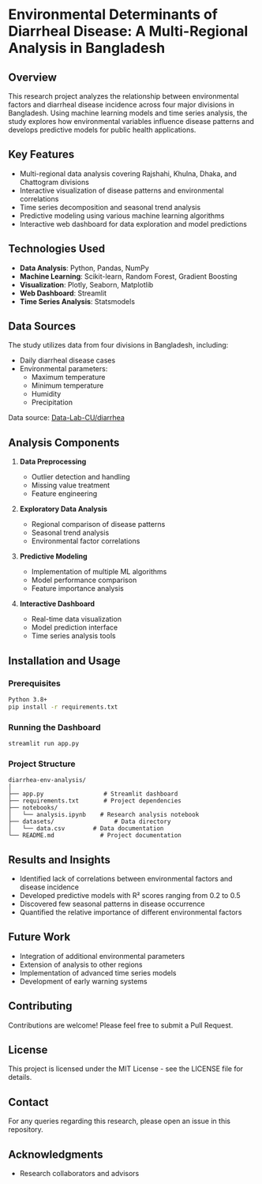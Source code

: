 # Environmental Determinants of Diarrheal Disease: A Multi-Regional Analysis in Bangladesh

## Overview
This research project analyzes the relationship between environmental factors and diarrheal disease incidence across four major divisions in Bangladesh. Using machine learning models and time series analysis, the study explores how environmental variables influence disease patterns and develops predictive models for public health applications.

## Key Features
- Multi-regional data analysis covering Rajshahi, Khulna, Dhaka, and Chattogram divisions
- Interactive visualization of disease patterns and environmental correlations
- Time series decomposition and seasonal trend analysis
- Predictive modeling using various machine learning algorithms
- Interactive web dashboard for data exploration and model predictions

## Technologies Used
- **Data Analysis**: Python, Pandas, NumPy
- **Machine Learning**: Scikit-learn, Random Forest, Gradient Boosting
- **Visualization**: Plotly, Seaborn, Matplotlib
- **Web Dashboard**: Streamlit
- **Time Series Analysis**: Statsmodels

## Data Sources
The study utilizes data from four divisions in Bangladesh, including:
- Daily diarrheal disease cases
- Environmental parameters:
  - Maximum temperature
  - Minimum temperature
  - Humidity
  - Precipitation

Data source: [Data-Lab-CU/diarrhea](https://github.com/Data-Lab-CU/diarrhea/tree/main/data)

## Analysis Components
1. **Data Preprocessing**
   - Outlier detection and handling
   - Missing value treatment
   - Feature engineering

2. **Exploratory Data Analysis**
   - Regional comparison of disease patterns
   - Seasonal trend analysis
   - Environmental factor correlations

3. **Predictive Modeling**
   - Implementation of multiple ML algorithms
   - Model performance comparison
   - Feature importance analysis

4. **Interactive Dashboard**
   - Real-time data visualization
   - Model prediction interface
   - Time series analysis tools

## Installation and Usage

### Prerequisites
```bash
Python 3.8+
pip install -r requirements.txt
```

### Running the Dashboard
```bash
streamlit run app.py
```

### Project Structure
```
diarrhea-env-analysis/
│
├── app.py                 # Streamlit dashboard
├── requirements.txt       # Project dependencies
├── notebooks/            
│   └── analysis.ipynb    # Research analysis notebook
├── datasets/                 # Data directory
│   └── data.csv        # Data documentation
└── README.md             # Project documentation
```

## Results and Insights
- Identified lack of correlations between environmental factors and disease incidence
- Developed predictive models with R² scores ranging from 0.2 to 0.5
- Discovered few seasonal patterns in disease occurrence
- Quantified the relative importance of different environmental factors

## Future Work
- Integration of additional environmental parameters
- Extension of analysis to other regions
- Implementation of advanced time series models
- Development of early warning systems

## Contributing
Contributions are welcome! Please feel free to submit a Pull Request.

## License
This project is licensed under the MIT License - see the LICENSE file for details.

## Contact
For any queries regarding this research, please open an issue in this repository.

## Acknowledgments
- Research collaborators and advisors